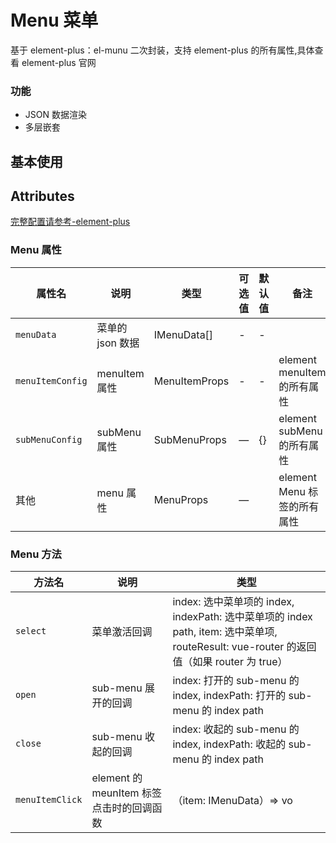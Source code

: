 <!--
 * @Description: 模块名称
 * @Author: ym
 * @Date: 2023-05-10 10:28:54
 * @LastEditTime: 2023-05-10 13:13:34
-->

# Menu 菜单

基于 element-plus：el-munu 二次封装，支持 element-plus 的所有属性,具体查看 element-plus 官网

### 功能

- JSON 数据渲染
- 多层嵌套

## 基本使用

<demo src="./basic.vue"></demo>

## Attributes

[完整配置请参考-element-plus](https://element-plus.org/zh-CN/component/menu.html)

### Menu 属性

| 属性名           | 说明             | 类型          | 可选值 | 默认值 | 备注                        |
| ---------------- | ---------------- | ------------- | ------ | ------ | --------------------------- |
| `menuData`       | 菜单的 json 数据 | IMenuData[]   | -      | -      |                             |
| `menuItemConfig` | menuItem 属性    | MenuItemProps | -      | -      | element menuItem 的所有属性 |
| `subMenuConfig`  | subMenu 属性     | SubMenuProps  | —      | {}     | element subMenu 的所有属性  |
| 其他             | menu 属性        | MenuProps     | —      |        | element Menu 标签的所有属性 |

### Menu 方法

| 方法名          | 说明                                     | 类型                                                                                                                                     |
| --------------- | ---------------------------------------- | ---------------------------------------------------------------------------------------------------------------------------------------- |
| `select`        | 菜单激活回调                             | index: 选中菜单项的 index, indexPath: 选中菜单项的 index path, item: 选中菜单项, routeResult: vue-router 的返回值（如果 router 为 true） |
| `open`          | sub-menu 展开的回调                      | index: 打开的 sub-menu 的 index, indexPath: 打开的 sub-menu 的 index path                                                                |
| `close`         | sub-menu 收起的回调                      | index: 收起的 sub-menu 的 index, indexPath: 收起的 sub-menu 的 index path                                                                |
| `menuItemClick` | element 的 meunItem 标签点击时的回调函数 | （item: IMenuData）=> vo                                                                                                                 |
